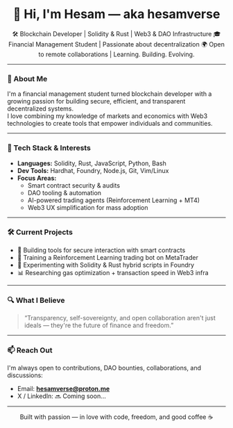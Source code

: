 <h1 align="center">👋 Hi, I'm Hesam — aka hesamverse</h1>

<p align="center">
🛠️ Blockchain Developer | Solidity & Rust | Web3 & DAO Infrastructure  
🎓 Financial Management Student | Passionate about decentralization  
🌍 Open to remote collaborations | Learning. Building. Evolving.  
</p>

---

### 🧠 About Me
I'm a financial management student turned blockchain developer with a growing passion for building secure, efficient, and transparent decentralized systems.  
I love combining my knowledge of markets and economics with Web3 technologies to create tools that empower individuals and communities.

---

### 🔧 Tech Stack & Interests
- **Languages:** Solidity, Rust, JavaScript, Python, Bash  
- **Dev Tools:** Hardhat, Foundry, Node.js, Git, Vim/Linux  
- **Focus Areas:**  
  - Smart contract security & audits  
  - DAO tooling & automation  
  - AI-powered trading agents (Reinforcement Learning + MT4)  
  - Web3 UX simplification for mass adoption

---

### 🛠️ Current Projects
- 🧱 Building tools for secure interaction with smart contracts  
- 🤖 Training a Reinforcement Learning trading bot on MetaTrader  
- 🧪 Experimenting with Solidity & Rust hybrid scripts in Foundry  
- 📊 Researching gas optimization + transaction speed in Web3 infra

---

### 🔍 What I Believe
> “Transparency, self-sovereignty, and open collaboration aren't just ideals — they're the future of finance and freedom.”

---

### 📫 Reach Out
I'm always open to contributions, DAO bounties, collaborations, and discussions:
- Email: **hesamverse@proton.me**
- X / LinkedIn: 🔜 Coming soon…

---

<p align="center">
Built with passion — in love with code, freedom, and good coffee ☕️
</p>
